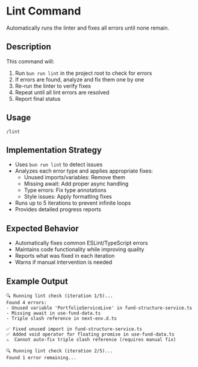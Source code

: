 # Lint Command

Automatically runs the linter and fixes all errors until none remain.

## Description
This command will:
1. Run `bun run lint` in the project root to check for errors
2. If errors are found, analyze and fix them one by one
3. Re-run the linter to verify fixes
4. Repeat until all lint errors are resolved
5. Report final status

## Usage
```
/lint
```

## Implementation Strategy
- Uses `bun run lint` to detect issues
- Analyzes each error type and applies appropriate fixes:
  - Unused imports/variables: Remove them
  - Missing await: Add proper async handling
  - Type errors: Fix type annotations
  - Style issues: Apply formatting fixes
- Runs up to 5 iterations to prevent infinite loops
- Provides detailed progress reports

## Expected Behavior
- Automatically fixes common ESLint/TypeScript errors
- Maintains code functionality while improving quality
- Reports what was fixed in each iteration
- Warns if manual intervention is needed

## Example Output
```
🔍 Running lint check (iteration 1/5)...
Found 4 errors:
- Unused variable 'PortfolioServiceLive' in fund-structure-service.ts
- Missing await in use-fund-data.ts
- Triple slash reference in next-env.d.ts

✅ Fixed unused import in fund-structure-service.ts
✅ Added void operator for floating promise in use-fund-data.ts
⚠️  Cannot auto-fix triple slash reference (requires manual fix)

🔍 Running lint check (iteration 2/5)...
Found 1 error remaining...
```